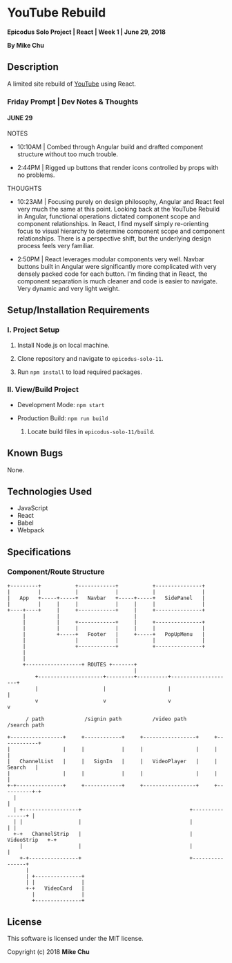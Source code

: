 # YouTube Rebuild

**Epicodus Solo Project | React | Week 1 | June 29, 2018**

**By Mike Chu**

## Description

A limited site rebuild of [YouTube](https://www.youtube.com/) using React.

### Friday Prompt | Dev Notes & Thoughts

#### JUNE 29

NOTES

- 10:10AM | Combed through Angular build and drafted component structure without too much trouble.

- 2:44PM | Rigged up buttons that render icons controlled by props with no problems.

THOUGHTS

- 10:23AM | Focusing purely on design philosophy, Angular and React feel very much the same at this point. Looking back at the YouTube Rebuild in Angular, functional operations dictated component scope and component relationships. In React, I find myself simply re-orienting focus to visual hierarchy to determine component scope and component relationships. There is a perspective shift, but the underlying design process feels very familiar.

- 2:50PM | React leverages modular components very well. Navbar buttons built in Angular were significantly more complicated with very densely packed code for each button. I'm finding that in React, the component separation is much cleaner and code is easier to navigate. Very dynamic and very light weight.

## Setup/Installation Requirements

### I. Project Setup

1. Install Node.js on local machine.

2. Clone repository and navigate to `epicodus-solo-11`.

3. Run `npm install` to load required packages.

### II. View/Build Project

- Development Mode: `npm start`

- Production Build: `npm run build`

  1. Locate build files in `epicodus-solo-11/build`.

## Known Bugs

None.

## Technologies Used

- JavaScript
- React
- Babel
- Webpack

## Specifications

### Component/Route Structure

```
+---------+           +------------+           +---------------+
|         |           |            |           |               |
|   App   +-----+-----+   Navbar   +-----+-----+   SidePanel   |
|         |     |     |            |     |     |               |
+----+----+     |     +------------+     |     +---------------+
     |          |                        |
     |          |     +------------+     |     +---------------+
     |          |     |            |     |     |               |
     |          +-----+   Footer   |     +-----+   PopUpMenu   |
     |                |            |           |               |
     |                +------------+           +---------------+
     |
     |
     +------------------+ ROUTES +-------+
                                         |
         +---------------------+---------+----------+--------------------+
         |                     |                    |                    |
         v                     v                    v                    v

      / path             /signin path          /video path          /search path

+-----------------+     +------------+     +-----------------+     +------------+
|                 |     |            |     |                 |     |            |
|   ChannelList   |     |   SignIn   |     |   VideoPlayer   |     |   Search   |
|                 |     |            |     |                 |     |            |
+-+---------------+     +------------+     +-----------------+     +----------+-+
  |                                                                           |
  | +------------------+                                   +----------------+ |
  | |                  |                                   |                | |
  +-+   ChannelStrip   |                                   |   VideoStrip   +-+
    |                  |                                   |                |
    +-+----------------+                                   +----------------+
      |
      | +---------------+
      | |               |
      +-+   VideoCard   |
        |               |
        +---------------+
```


## License

This software is licensed under the MIT license.

Copyright (c) 2018 **Mike Chu**
